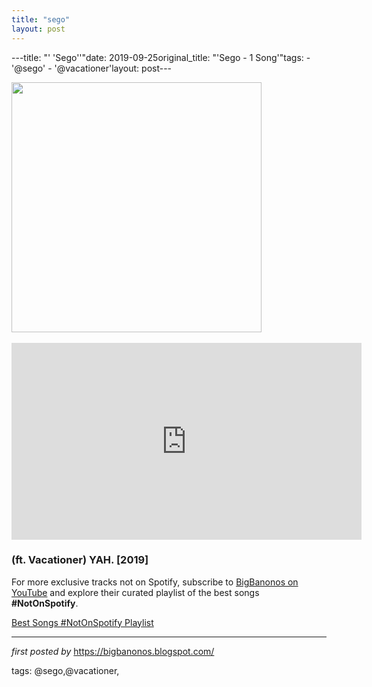 ```yaml
---
title: "sego"
layout: post
---
```

---title: "' 'Sego''"date: 2019-09-25original_title: "'Sego - 1 Song'"tags:  - '@sego'  - '@vacationer'layout: post---<div class="separator" ><a href="https://f4.bcbits.com/img/a2437054594_16.jpg" imageanchor="1"><img border="0" src="https://f4.bcbits.com/img/a2437054594_16.jpg" width="400" height="400" data-original-width="700" data-original-height="700" /></a></div><br /><iframe width="560" height="315" src="https://www.youtube.com/embed/videoseries?list=PLtuNtuTatqI3HusEUKzczu5y14f1cjcAf" frameborder="0" allow="accelerometer; autoplay; encrypted-media; gyroscope; picture-in-picture" allowfullscreen></iframe><br /><h3>(ft. Vacationer) YAH. [2019]</h3><!--Subscribe and Playlist Links--><div>    <p>For more exclusive tracks not on Spotify, subscribe to <a href="https://www.youtube.com/@BigBanonos" target="_blank">BigBanonos on YouTube</a> and explore their curated playlist of the best songs <strong>#NotOnSpotify</strong>.</p>    <p><a href="https://www.youtube.com/playlist?list=PLtuNtuTatqI0kFahUCbtbfenC_ET5O_tr" target="_blank">Best Songs #NotOnSpotify Playlist<br /></a></p></div><hr /><p><em>first posted by</em> <a href="https://bigbanonos.blogspot.com/" rel="noopener" target="_new">https://bigbanonos.blogspot.com/</a></p><p>tags: @sego,@vacationer,</p>